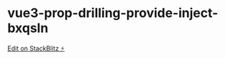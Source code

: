 # vue3-prop-drilling-provide-inject-bxqsln

[Edit on StackBlitz ⚡️](https://stackblitz.com/edit/vue3-prop-drilling-provide-inject-bxqsln)